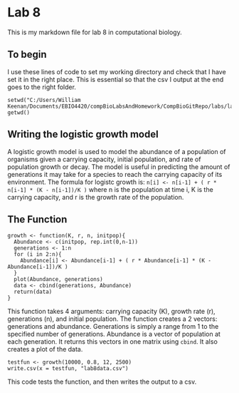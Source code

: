 ﻿# Lab 8
This is my markdown file for lab 8 in computational biology. 
## To begin
I use these lines of code to set my working directory and check that I have set it in the right place. This is essential so that the csv I output at the end goes to the right folder. 
```
setwd("C:/Users/William Keenan/Documents/EBIO4420/compBioLabsAndHomework/CompBioGitRepo/labs/lab08")
getwd()
```
## Writing the logistic growth model
A logistic growth model is used to model the abundance of a population of organisms given a carrying capacity, initial population, and rate of population growth or decay. The model is useful in predicting the amount of generations it may take for a species to reach the carrying capacity of its environment. The formula for logistc growth is:  `n[i] <- n[i-1] + ( r * n[i-1] * (K - n[i-1])/K )` where n is the population at time i, K is the carrying capacity, and r is the growth rate of the population.
## The Function
```
growth <- function(K, r, n, initpop){
  Abundance <- c(initpop, rep.int(0,n-1))
  generations <- 1:n
  for (i in 2:n){
    Abundance[i] <- Abundance[i-1] + ( r * Abundance[i-1] * (K - Abundance[i-1])/K )
  }
  plot(Abundance, generations)
  data <- cbind(generations, Abundance)
  return(data)
}
```
This function takes 4 arguments: carrying capacity (K), growth rate (r), generations (n), and initial population. The function creates a 2 vectors: generations and abundance. Generations is simply a range from 1 to the specified number of generations. Abundance is a vector of population at each generation. It returns this vectors in one matrix using `cbind`. It also creates a plot of the data.
```
testfun <- growth(10000, 0.8, 12, 2500)
write.csv(x = testfun, "lab8data.csv")
```
This code tests the function, and then writes the output to a csv.
